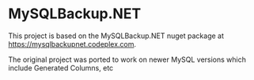 # MySQLBackup.NET

This project is based on the MySQLBackup.NET nuget package at https://mysqlbackupnet.codeplex.com.

The original project was ported to work on newer MySQL versions which include Generated Columns, etc
